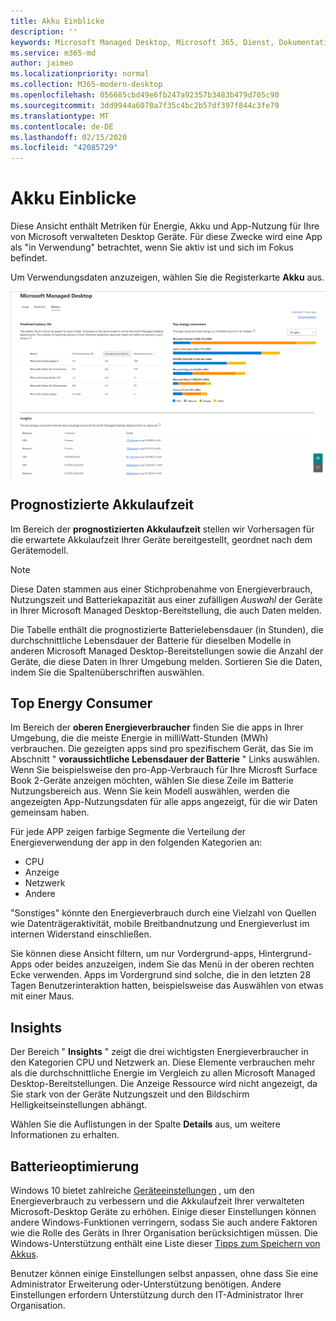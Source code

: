 ```yaml
---
title: Akku Einblicke
description: ''
keywords: Microsoft Managed Desktop, Microsoft 365, Dienst, Dokumentation
ms.service: m365-md
author: jaimeo
ms.localizationpriority: normal
ms.collection: M365-modern-desktop
ms.openlocfilehash: 056685cbd49e6fb247a92357b3483b479d705c90
ms.sourcegitcommit: 3dd9944a6070a7f35c4bc2b57df397f844c3fe79
ms.translationtype: MT
ms.contentlocale: de-DE
ms.lasthandoff: 02/15/2020
ms.locfileid: "42085729"
---
```

# <a name="battery-insights"></a>Akku Einblicke
Diese Ansicht enthält Metriken für Energie, Akku und App-Nutzung für Ihre von Microsoft verwalteten Desktop Geräte. Für diese Zwecke wird eine App als "in Verwendung" betrachtet, wenn Sie aktiv ist und sich im Fokus befindet.

Um Verwendungsdaten anzuzeigen, wählen Sie die Registerkarte **Akku** aus.

![Batteriebereich: prognostizierte Batterielebensdauer pro Gerätemodell oben links, Top Energy Consumers (by APP) in der oberen rechten Ecke, Insights-Tabelle auf der unteren Seite. Link zur Dokumentation in der oberen rechten Ecke.](../../media/insights_battery.png)

## <a name="predicted-battery-life"></a>Prognostizierte Akkulaufzeit

Im Bereich der **prognostizierten Akkulaufzeit** stellen wir Vorhersagen für die erwartete Akkulaufzeit Ihrer Geräte bereitgestellt, geordnet nach dem Gerätemodell.

> [!NOTE]
> Diese Daten stammen aus einer Stichprobenahme von Energieverbrauch, Nutzungszeit und Batteriekapazität aus einer zufälligen <em>Auswahl</em> der Geräte in Ihrer Microsoft Managed Desktop-Bereitstellung, die auch Daten melden.

Die Tabelle enthält die prognostizierte Batterielebensdauer (in Stunden), die durchschnittliche Lebensdauer der Batterie für dieselben Modelle in anderen Microsoft Managed Desktop-Bereitstellungen sowie die Anzahl der Geräte, die diese Daten in Ihrer Umgebung melden. Sortieren Sie die Daten, indem Sie die Spaltenüberschriften auswählen.



## <a name="top-energy-consumers"></a>Top Energy Consumer

Im Bereich der **oberen Energieverbraucher** finden Sie die apps in Ihrer Umgebung, die die meiste Energie in milliWatt-Stunden (MWh) verbrauchen. Die gezeigten apps sind pro spezifischem Gerät, das Sie im Abschnitt " **voraussichtliche Lebensdauer der Batterie** " Links auswählen. Wenn Sie beispielsweise den pro-App-Verbrauch für Ihre Microsft Surface Book 2-Geräte anzeigen möchten, wählen Sie diese Zeile im Batterie Nutzungsbereich aus. Wenn Sie kein Modell auswählen, werden die angezeigten App-Nutzungsdaten für alle apps angezeigt, für die wir Daten gemeinsam haben.

 Für jede APP zeigen farbige Segmente die Verteilung der Energieverwendung der app in den folgenden Kategorien an:

- CPU
- Anzeige
- Netzwerk
- Andere

"Sonstiges" könnte den Energieverbrauch durch eine Vielzahl von Quellen wie Datenträgeraktivität, mobile Breitbandnutzung und Energieverlust im internen Widerstand einschließen. 

Sie können diese Ansicht filtern, um nur Vordergrund-apps, Hintergrund-Apps oder beides anzuzeigen, indem Sie das Menü in der oberen rechten Ecke verwenden. Apps im Vordergrund sind solche, die in den letzten 28 Tagen Benutzerinteraktion hatten, beispielsweise das Auswählen von etwas mit einer Maus.

## <a name="insights"></a>Insights

Der Bereich " **Insights** " zeigt die drei wichtigsten Energieverbraucher in den Kategorien CPU und Netzwerk an. Diese Elemente verbrauchen mehr als die durchschnittliche Energie im Vergleich zu allen Microsoft Managed Desktop-Bereitstellungen. Die Anzeige Ressource wird nicht angezeigt, da Sie stark von der Geräte Nutzungszeit und den Bildschirm Helligkeitseinstellungen abhängt. 

Wählen Sie die Auflistungen in der Spalte **Details** aus, um weitere Informationen zu erhalten.

## <a name="battery-optimization"></a>Batterieoptimierung

Windows 10 bietet zahlreiche [Geräteeinstellungen](https://support.microsoft.com/help/20443/windows-10-battery-saving-tips) , um den Energieverbrauch zu verbessern und die Akkulaufzeit Ihrer verwalteten Microsoft-Desktop Geräte zu erhöhen. Einige dieser Einstellungen können andere Windows-Funktionen verringern, sodass Sie auch andere Faktoren wie die Rolle des Geräts in Ihrer Organisation berücksichtigen müssen. Die Windows-Unterstützung enthält eine Liste dieser [Tipps zum Speichern von Akkus](https://support.microsoft.com/help/20443/windows-10-battery-saving-tips).

Benutzer können einige Einstellungen selbst anpassen, ohne dass Sie eine Administrator Erweiterung oder-Unterstützung benötigen. Andere Einstellungen erfordern Unterstützung durch den IT-Administrator Ihrer Organisation.
